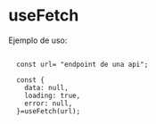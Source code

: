 # useFetch

Ejemplo de uso:

```

  const url= "endpoint de una api";

  const {
    data: null,
    loading: true,
    error: null,
  }=useFetch(url);

```
